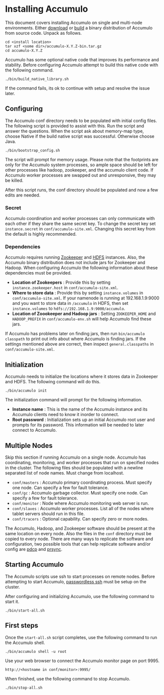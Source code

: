 <!--
Licensed to the Apache Software Foundation (ASF) under one or more
contributor license agreements.  See the NOTICE file distributed with
this work for additional information regarding copyright ownership.
The ASF licenses this file to You under the Apache License, Version 2.0
(the "License"); you may not use this file except in compliance with
the License.  You may obtain a copy of the License at

    http://www.apache.org/licenses/LICENSE-2.0

Unless required by applicable law or agreed to in writing, software
distributed under the License is distributed on an "AS IS" BASIS,
WITHOUT WARRANTIES OR CONDITIONS OF ANY KIND, either express or implied.
See the License for the specific language governing permissions and
limitations under the License.
-->

Installing Accumulo
===================

This document covers installing Accumulo on single and multi-node environments.
Either [download][1] or [build][2] a binary distribution of Accumulo from
source code.  Unpack as follows.

    cd <install location>
    tar xzf <some dir>/accumulo-X.Y.Z-bin.tar.gz
    cd accumulo-X.Y.Z

Accumulo has some optional native code that improves its performance and
stability.  Before configuring Accumulo attempt to build this native code
with the following command.

    ./bin/build_native_library.sh

If the command fails, its ok to continue with setup and resolve the issue
later.


Configuring
-----------

The Accumulo conf directory needs to be populated with initial config files.
The following script is provided to assist with this.  Run the script and
answer the questions.  When the script ask about memory-map type, choose Native
if the build native script was successful.  Otherwise choose Java.

    ./bin/bootstrap_config.sh

The script will prompt for memory usage.   Please note that the footprints are
only for the Accumulo system processes, so ample space should be left for other
processes like hadoop, zookeeper, and the accumulo client code.  If Accumulo
worker processes are swapped out and unresponsive, they may be killed.

After this script runs, the conf directory should be populated and now a few
edits are needed.

### Secret

Accumulo coordination and worker processes can only communicate with each other
if they share the same secret key.  To change the secret key set
`instance.secret` in `conf/accumulo-site.xml`.  Changing this secret key from
the default is highly recommended.

### Dependencies

Accumulo requires running [Zookeeper][3] and [HDFS][4] instances.  Also, the
Accumulo binary distribution does not include jars for Zookeeper and Hadoop.
When configuring Accumulo the following information about these dependencies
must be provided.

 * **Location of Zookeepers** :  Provide this by setting `instance.zookeeper.host`
   in `conf/accumulo-site.xml`.
 * **Where to store data** :  Provide this by setting `instance.volumes` in
   `conf/accumulo-site.xml`.  If your namenode is running at 192.168.1.9:9000
   and you want to store data in `/accumulo` in HDFS, then set
  `instance.volumes` to `hdfs://192.168.1.9:9000/accumulo`.
 * **Location of Zoookeeper and Hadoop jars** :  Setting `ZOOKEEPER_HOME` and
   `HADOOP_PREFIX` in `conf/accumulo-env.sh` will help Accumulo find these
   jars.

If Accumulo has problems later on finding jars, then run `bin/accumulo
classpath` to print out info about where Accumulo is finding jars.  If the
settings mentioned above are correct, then inspect `general.classpaths` in
`conf/accumulo-site.xml`.

Initialization
--------------

Accumulo needs to initialize the locations where it stores data in Zookeeper
and HDFS.  The following command will do this.

    ./bin/accumulo init

The initialization command will prompt for the following information.

 * **Instance name** : This is the name of the Accumulo instance and its
   Accumulo clients need to know it inorder to connect.
 * **Root password** : Initialization sets up an initial Accumulo root user and
   prompts for its password.  This information will be needed to later connect
   to Accumulo.

Multiple Nodes
--------------

Skip this section if running Accumulo on a single node.  Accumulo has
coordinating, monitoring, and worker processes that run on specified nodes in
the cluster.  The following files should be populated with a newline separated
list of node names.  Must change from localhost.

 * `conf/masters` : Accumulo primary coordinating process.  Must specify one
                    node.  Can specify a few for fault tolerance.
 * `conf/gc`      : Accumulo garbage collector.  Must specify one node.  Can
                    specify a few for fault tolerance.
 * `conf/monitor` : Node where Accumulo monitoring web server is run.
 * `conf/slaves`  : Accumulo worker processes.   List all of the nodes where
                    tablet servers should run in this file.
 * `conf/tracers` : Optional capability. Can specify zero or more nodes. 

The Accumulo, Hadoop, and Zookeeper software should be present at the same
location on every node.  Also the files in the `conf` directory must be copied
to every node.  There are many ways to replicate the software and
configuration, two possible tools that can help replicate software and/or
config are [pdcp][5] and [prsync][6].

Starting Accumulo
-----------------

The Accumulo scripts use ssh to start processes on remote nodes.  Before
attempting to start Accumulo, [passwordless ssh][7] must be setup on the
cluster.

After configuring and initializing Accumulo, use the following command to start
it.

    ./bin/start-all.sh

First steps
-----------

Once the `start-all.sh` script completes, use the following command to run the
Accumulo shell.

    ./bin/accumulo shell -u root

Use your web browser to connect the Accumulo monitor page on port 9995.

    http://<hostname in conf/monitor>:9995/

When finished, use the following command to stop Accumulo.

    ./bin/stop-all.sh

[1]: http://accumulo.apache.org/
[2]: README.md#building-
[3]: http://zookeeper.apache.org/
[4]: http://http://hadoop.apache.org/
[5]: https://code.google.com/p/pdsh/
[6]: https://code.google.com/p/parallel-ssh/
[7]: https://www.google.com/search?q=hadoop+passwordless+ssh&ie=utf-8&oe=utf-8

